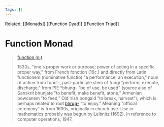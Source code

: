 ```yaml
---
Tags: []
---
```

Related: [[Monads]] [[Function Dyad]] [[Function Triad]]
# Function Monad

> [function (n.)](https://www.etymonline.com/word/function#etymonline_v_14250 "Origin and meaning of function")
>
> 1530s, "one's proper work or purpose; power of acting in a specific proper way," from French fonction (16c.) and directly from Latin functionem (nominative functio) "a performance, an execution," noun of action from funct-, past-participle stem of fungi "perform, execute, discharge," from PIE *bhung- "be of use, be used" (source also of Sanskrit bhunjate "to benefit, make benefit, atone," Armenian bowcanem "to feed," Old Irish bongaid "to break, harvest"), which is perhaps related to root [bhrug-](https://www.etymonline.com/word/bhrug-?ref=etymonline_crossreference) "to enjoy." Meaning "official ceremony" is from 1630s, originally in church use. Use in mathematics probably was begun by Leibnitz (1692). In reference to computer operations, 1947.